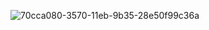 
![70cca080-3570-11eb-9b35-28e50f99c36a](https://github.com/user-attachments/assets/6c43715d-3076-4e0f-a140-dbc560ad405d)
